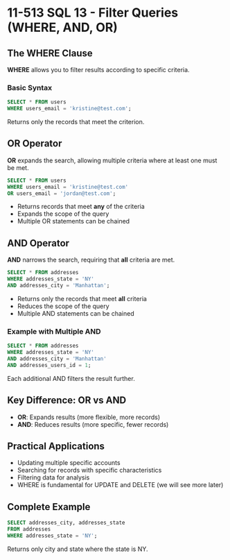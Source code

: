 # 11-513 SQL 13 - Filter Queries (WHERE, AND, OR)

## The WHERE Clause

**WHERE** allows you to filter results according to specific criteria.

### Basic Syntax

```sql
SELECT * FROM users
WHERE users_email = 'kristine@test.com';
```

Returns only the records that meet the criterion.

## OR Operator

**OR** expands the search, allowing multiple criteria where at least one must be met.

```sql
SELECT * FROM users
WHERE users_email = 'kristine@test.com'
OR users_email = 'jordan@test.com';
```

- Returns records that meet **any** of the criteria
- Expands the scope of the query
- Multiple OR statements can be chained

## AND Operator

**AND** narrows the search, requiring that **all** criteria are met.

```sql
SELECT * FROM addresses
WHERE addresses_state = 'NY'
AND addresses_city = 'Manhattan';
```

- Returns only the records that meet **all** criteria
- Reduces the scope of the query
- Multiple AND statements can be chained

### Example with Multiple AND

```sql
SELECT * FROM addresses
WHERE addresses_state = 'NY'
AND addresses_city = 'Manhattan'
AND addresses_users_id = 1;
```

Each additional AND filters the result further.

## Key Difference: OR vs AND

- **OR**: Expands results (more flexible, more records)
- **AND**: Reduces results (more specific, fewer records)

## Practical Applications

- Updating multiple specific accounts
- Searching for records with specific characteristics
- Filtering data for analysis
- WHERE is fundamental for UPDATE and DELETE (we will see more later)

## Complete Example

```sql
SELECT addresses_city, addresses_state
FROM addresses
WHERE addresses_state = 'NY';
```

Returns only city and state where the state is NY.
